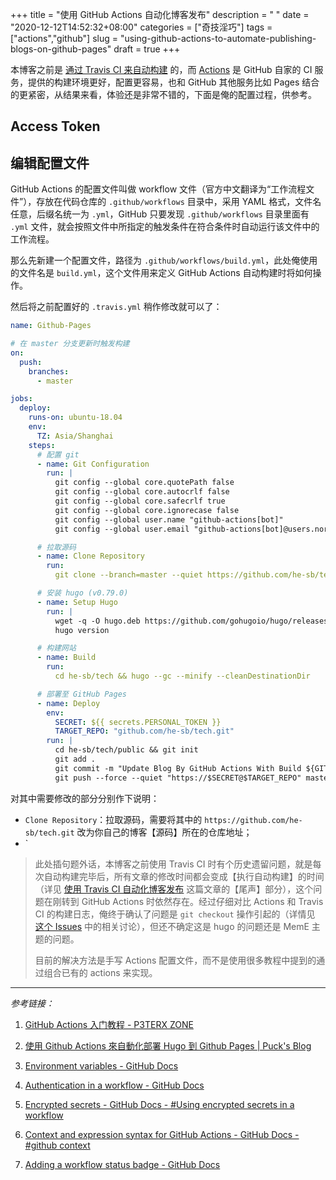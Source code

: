 +++
title = "使用 GitHub Actions 自动化博客发布"
description = " "
date = "2020-12-12T14:52:32+08:00"
categories = ["奇技淫巧"]
tags = ["actions","github"]
slug = "using-github-actions-to-automate-publishing-blogs-on-github-pages"
draft = true
+++

本博客之前是 [通过 Travis CI 来自动构建](/posts/using-travis-ci-to-automate-publishing-blogs-on-github-pages) 的，而 [Actions](https://github.com/features/actions) 是 GitHub 自家的 CI 服务，提供的构建环境更好，配置更容易，也和 GitHub 其他服务比如 Pages 结合的更紧密，从结果来看，体验还是非常不错的，下面是俺的配置过程，供参考。

## Access Token

<!-- todo -->

## 编辑配置文件

GitHub Ac­tions 的配置文件叫做 work­flow 文件（官方中文翻译为“工作流程文件”），存放在代码仓库的 `.github/workflows` 目录中，采用 YAML 格式，文件名任意，后缀名统一为 `.yml`，GitHub 只要发现 `.github/workflows` 目录里面有 `.yml` 文件，就会按照文件中所指定的触发条件在符合条件时自动运行该文件中的工作流程。

那么先新建一个配置文件，路径为 `.github/workflows/build.yml`，此处俺使用的文件名是 `build.yml`，这个文件用来定义 GitHub Actions 自动构建时将如何操作。

然后将之前配置好的 `.travis.yml` 稍作修改就可以了：

```yaml
name: Github-Pages

# 在 master 分支更新时触发构建
on:
  push:
    branches:
      - master

jobs:
  deploy:
    runs-on: ubuntu-18.04
    env:
      TZ: Asia/Shanghai
    steps:
      # 配置 git
      - name: Git Configuration
        run: |
          git config --global core.quotePath false
          git config --global core.autocrlf false
          git config --global core.safecrlf true
          git config --global core.ignorecase false
          git config --global user.name "github-actions[bot]"
          git config --global user.email "github-actions[bot]@users.noreply.github.com"

      # 拉取源码
      - name: Clone Repository
        run:
          git clone --branch=master --quiet https://github.com/he-sb/tech.git he-sb/tech

      # 安装 hugo (v0.79.0)
      - name: Setup Hugo
        run: |
          wget -q -O hugo.deb https://github.com/gohugoio/hugo/releases/download/v0.79.0/hugo_extended_0.79.0_Linux-64bit.deb && sudo dpkg -i hugo.deb
          hugo version

      # 构建网站
      - name: Build
        run:
          cd he-sb/tech && hugo --gc --minify --cleanDestinationDir

      # 部署至 GitHub Pages
      - name: Deploy
        env:
          SECRET: ${{ secrets.PERSONAL_TOKEN }}
          TARGET_REPO: "github.com/he-sb/tech.git"
        run: |
          cd he-sb/tech/public && git init
          git add .
          git commit -m "Update Blog By GitHub Actions With Build ${GITHUB_RUN_NUMBER}"
          git push --force --quiet "https://$SECRET@$TARGET_REPO" master:gh-pages
```

对其中需要修改的部分分别作下说明：

- `Clone Repository`：拉取源码，需要将其中的 `https://github.com/he-sb/tech.git` 改为你自己的博客【源码】所在的仓库地址；
- `

> 此处插句题外话，本博客之前使用 Travis CI 时有个历史遗留问题，就是每次自动构建完毕后，所有文章的修改时间都会变成【执行自动构建】的时间（详见 [使用 Travis CI 自动化博客发布](/posts/using-travis-ci-to-automate-publishing-blogs-on-github-pages/) 这篇文章的【尾声】部分），这个问题在刚转到 GitHub Actions 时依然存在。经过仔细对比 Actions 和 Travis CI 的构建日志，俺终于确认了问题是 `git checkout` 操作引起的（详情见 [这个 Issues](https://github.com/reuixiy/hugo-theme-meme/issues/107) 中的相关讨论），但还不确定这是 hugo 的问题还是 MemE 主题的问题。
> 
> 目前的解决方法是手写 Actions 配置文件，而不是使用很多教程中提到的通过组合已有的 actions 来实现。

---

*参考链接：*

1. [GitHub Actions 入门教程 - P3TERX ZONE](https://p3terx.com/archives/github-actions-started-tutorial.html)

2. [使用 Github Actions 來自動化部署 Hugo 到 Github Pages | Puck's Blog](https://blog.puckwang.com/post/2020/use-github-actions-deploy-hugo/)

3. [Environment variables - GitHub Docs](https://docs.github.com/en/free-pro-team@latest/actions/reference/environment-variables)

4. [Authentication in a workflow - GitHub Docs](https://docs.github.com/en/free-pro-team@latest/actions/reference/authentication-in-a-workflow)

5. [Encrypted secrets - GitHub Docs - #Using encrypted secrets in a workflow](https://docs.github.com/en/free-pro-team@latest/actions/reference/encrypted-secrets#using-encrypted-secrets-in-a-workflow)

6. [Context and expression syntax for GitHub Actions - GitHub Docs - #github context](https://docs.github.com/en/free-pro-team@latest/actions/reference/context-and-expression-syntax-for-github-actions#github-context)

7. [Adding a workflow status badge - GitHub Docs](https://docs.github.com/en/free-pro-team@latest/actions/managing-workflow-runs/adding-a-workflow-status-badge)
